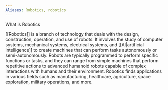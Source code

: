 ```yaml
---
Aliases: Robotics, robotics
---
```

What is Robotics

[[Robotics]] is a branch of technology that deals with the design, construction, operation, and use of robots. It involves the study of computer systems, mechanical systems, electrical systems, and [[AI|artificial intelligence]] to create machines that can perform tasks autonomously or semi-autonomously. Robots are typically programmed to perform specific functions or tasks, and they can range from simple machines that perform repetitive actions to advanced humanoid robots capable of complex interactions with humans and their environment. Robotics finds applications in various fields such as manufacturing, healthcare, agriculture, space exploration, military operations, and more.